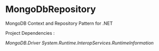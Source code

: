# MongoDbRepository

MongoDB Context and Repository Pattern for .NET

<p>Project Dependencies : </p>
<i>MongoDB.Driver</i>
<i>System.Runtime.InteropServices.RuntimeInformation</i>
